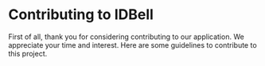 # Contributing to IDBell
First of all, thank you for considering contributing to our application. We appreciate your time and interest. Here are some guidelines to contribute to this project.
